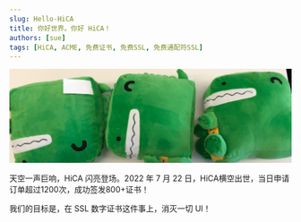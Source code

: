 ```yaml
---
slug: Hello-HiCA
title: 你好世界。你好 HiCA！
authors: [sue]
tags: [HiCA, ACME, 免费证书, 免费SSL, 免费通配符SSL]
---
```


![Docusaurus Plushie](./docusaurus-plushie-banner.jpeg)

天空一声巨响，HiCA 闪亮登场。2022 年 7 月 22 日，HiCA横空出世，当日申请订单超过1200次，成功签发800+证书！

我们的目标是，在 SSL 数字证书这件事上，消灭一切 UI！
